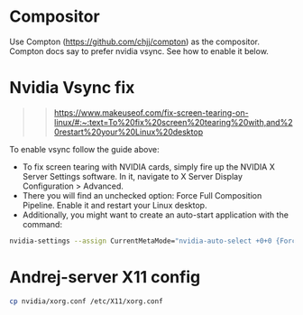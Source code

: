 # Compositor
Use Compton (https://github.com/chjj/compton) as the compositor. Compton docs say to prefer nvidia vsync. See how to enable it below.

# Nvidia Vsync fix

>> https://www.makeuseof.com/fix-screen-tearing-on-linux/#:~:text=To%20fix%20screen%20tearing%20with,and%20restart%20your%20Linux%20desktop

To enable vsync follow the guide above:
- To fix screen tearing with NVIDIA cards, simply fire up the NVIDIA X Server Settings software. In it, navigate to X Server Display Configuration > Advanced.
- There you will find an unchecked option: Force Full Composition Pipeline. Enable it and restart your Linux desktop.
- Additionally, you might want to create an auto-start application with the command:
```bash
nvidia-settings --assign CurrentMetaMode="nvidia-auto-select +0+0 {ForceFullCompositionPipeline=On}"
```

# Andrej-server X11 config
```bash
cp nvidia/xorg.conf /etc/X11/xorg.conf
```
